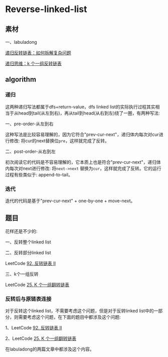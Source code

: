 # Reverse-linked-list

## 素材

一、labuladong

[递归反转链表：如何拆解复杂问题](https://mp.weixin.qq.com/s?__biz=MzAxODQxMDM0Mw==&mid=2247484467&idx=1&sn=beb3ae89993b812eeaa6bbdeda63c494&scene=21#wechat_redirect)

[递归思维：k 个一组反转链表](https://mp.weixin.qq.com/s?__biz=MzAxODQxMDM0Mw==&mid=2247484597&idx=1&sn=c603f1752e33cb2701e371d84254aee2&scene=21#wechat_redirect)



## algorithm



### 递归

这两种递归写法都属于dfs+return-value，dfs linked list的实际执行过程其实相当于从head到tail(从左到右)，再从tail到head(从右到左)绕了一圈，有两种写法:

一、pre-order-从左到右

这种写法是比较容易理解的，因为它符合"prev-cur-next"，递归体内每次对cur进行修改: 将cur的next替换位`pre`，这样就完成了反转。



二、post-order-从右到左

初次阅读它的代码是不容易理解的，它本质上也是符合"prev-cur-next"，递归体内每次对next进行修改: 将`next->next` 替换为`cur`，这样就完成了反转。它的运行过程有些类似于: append-to-tail。



### 迭代

迭代的代码是基于"prev-cur-next" + one-by-one + move-next。



## 题目

花样还是不少的: 

一、反转整个linked list

二、反转部分linked list

LeetCode [92. 反转链表 II](https://leetcode-cn.com/problems/reverse-linked-list-ii/)



三、k个一组反转

LeetCode [25. K 个一组翻转链表](https://leetcode.cn/problems/reverse-nodes-in-k-group/)



### 反转后与原链表连接

对于反转这个linked list，不需要考虑这个问题，但是对于反转linked list中的一部分，则需要考虑这个问题，在下面的题目中都涉及这个问题:

1、LeetCode [92. 反转链表 II](https://leetcode-cn.com/problems/reverse-linked-list-ii/)

2、LeetCode [25. K 个一组翻转链表](https://leetcode.cn/problems/reverse-nodes-in-k-group/)

在labuladong的两篇文章中都涉及这个内容。